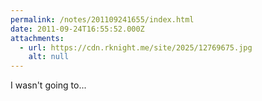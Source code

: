 ```yaml
---
permalink: /notes/201109241655/index.html
date: 2011-09-24T16:55:52.000Z
attachments:
  - url: https://cdn.rknight.me/site/2025/12769675.jpg
    alt: null
---
```


I wasn't going to...
